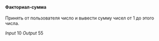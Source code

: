 #### Факториал-сумма
Принять от пользователя число и вывести сумму чисел от 1 до этого числа.

*Input*
10
*Output*
55